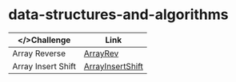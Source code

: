 # data-structures-and-algorithms

| </>Challenge      | Link |
| ----------- | ----------- |
| Array Reverse      | [ArrayRev](https://github.com/hamadbd/data-structures-and-algorithms/tree/main/array-reverse)       |
| Array Insert Shift | [ArrayInsertShift](https://github.com/hamadbd/data-structures-and-algorithms/tree/main/arrayInsertShift)|
